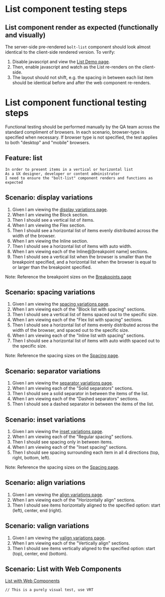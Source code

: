 # List component testing steps

## List component render as expected (functionally and visually)

The server-side pre-rendered `bolt-list` component should look almost identical to the client-side rendered version. To verify:

1. Disable javascript and view the [List Demo page](https://boltdesignsystem.com/pattern-lab/patterns/02-components-list-05-list/02-components-list-05-list.html).
2. Then, enable javascript and watch as the List re-renders on the client-side.
3. The layout should not shift, e.g. the spacing in between each list item should be identical before and after the web component re-renders.

# List component functional testing steps

Functional testing should be performed manually by the QA team across the standard compliment of browsers. In each scenario, browser-type is specified when necessary. If browser type is not specified, the test applies to both "desktop" and "mobile" browsers.

## Feature: list

    In order to present items in a vertical or horizontal list
    As a UX designer, developer or content administrator
    I need to ensure the "bolt-list" component renders and functions as expected

## Scenario: display variations

1. Given I am viewing the [display variations page](https://boltdesignsystem.com/pattern-lab/patterns/02-components-list-15-list-display-variations/02-components-list-15-list-display-variations.html).
2. When I am viewing the Block section.
3. Then I should see a vertical list of items.
4. When I am viewing the Flex section.
5. Then I should see a horizontal list of items evenly distributed across the width of the browser.
6. When I am viewing the Inline section.
7. Then I should see a horizontal list of items with auto width.
8. When I am viewing each of the Inline@[breakpoint name] sections.
9. Then I should see a vertical list when the browser is smaller than the breakpoint specified, and a horizontal list when the browser is equal to or larger than the breakpoint specified.

Note: Reference the breakpoint sizes on the [Breakpoints page](https://boltdesignsystem.com/pattern-lab/?p=viewall-visual-styles-breakpoints)

## Scenario: spacing variations

1. Given I am viewing the [spacing variations page](https://boltdesignsystem.com/pattern-lab/patterns/02-components-list-20-list-spacing-variations/02-components-list-20-list-spacing-variations.html).
2. When I am viewing each of the "Block list with spacing" sections.
3. Then I should see a vertical list of items spaced out to the specific size.
4. When I am viewing each of the "Flex list with spacing" sections.
5. Then I should see a horizontal list of items evenly distributed across the width of the browser, and spaced out to the specific size.
6. When I am viewing each of the "Inline list with spacing" sections.
7. Then I should see a horizontal list of items with auto width spaced out to the specific size.

Note: Reference the spacing sizes on the [Spacing page](https://boltdesignsystem.com/pattern-lab/?p=viewall-visual-styles-spacing).

## Scenario: separator variations

1. Given I am viewing the [separator variations page](https://boltdesignsystem.com/pattern-lab/patterns/02-components-list-25-list-separator-variations/02-components-list-25-list-separator-variations.html).
2. When I am viewing each of the "Solid separators" sections.
3. Then I should see a solid separator in between the items of the list.
4. When I am viewing each of the "Dashed separators" sections.
5. Then I should see a dashed separator in between the items of the list.

## Scenario: inset variations

1. Given I am viewing the [inset variations page](https://boltdesignsystem.com/pattern-lab/patterns/02-components-list-30-list-inset-variations/02-components-list-30-list-inset-variations.html).
2. When I am viewing each of the "Regular spacing" sections.
3. Then I should see spacing only in between items.
4. When I am viewing each of the "Inset spacing" sections.
5. Then I should see spacing surrounding each item in all 4 directions (top, right, bottom, left).

Note: Reference the spacing sizes on the [Spacing page](https://boltdesignsystem.com/pattern-lab/?p=viewall-visual-styles-spacing).

## Scenario: align variations

1. Given I am viewing the [align variations page](https://boltdesignsystem.com/pattern-lab/patterns/02-components-list-40-list-align-variations/02-components-list-40-list-align-variations.html).
2. When I am viewing each of the "Horizontally align" sections.
3. Then I should see items horizontally aligned to the specified option: start (left), center, end (right).

## Scenario: valign variations

1. Given I am viewing the [valign variations page](https://boltdesignsystem.com/pattern-lab/patterns/02-components-list-45-list-valign-variations/02-components-list-45-list-valign-variations.html).
2. When I am viewing each of the "Vertically align" sections.
3. Then I should see items vertically aligned to the specified option: start (top), center, end (bottom).

## Scenario: List with Web Components

[List with Web Components](https://master.boltdesignsystem.com/pattern-lab/patterns/02-components-list-999-list-with-web-component/02-components-list-999-list-with-web-component.html)

`// This is a purely visual test, use VRT`
